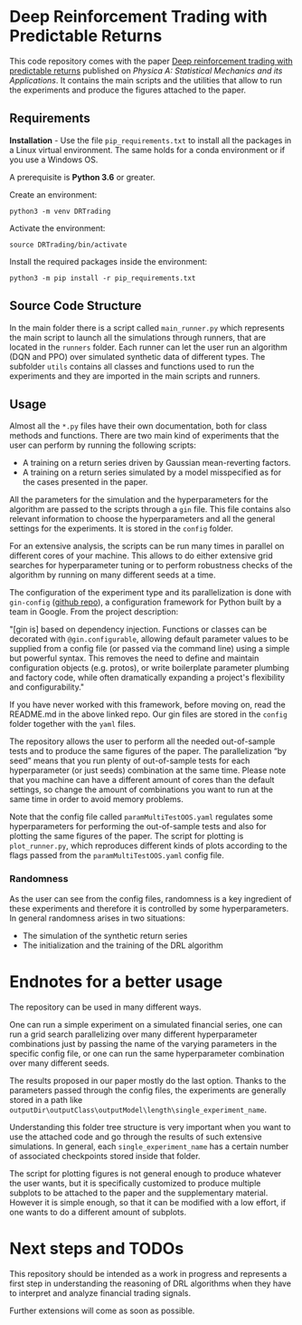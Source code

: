 # Deep Reinforcement Trading with Predictable Returns

This code repository comes with the paper [Deep reinforcement trading with predictable returns](https://www.sciencedirect.com/science/article/abs/pii/S0378437123004569) published on *Physica A: Statistical Mechanics and its Applications*. It contains the main scripts and the utilities that allow to run the experiments and produce the figures attached to the paper. 

## Requirements

**Installation** -  Use the file `pip_requirements.txt` to install all the packages in a Linux virtual environment. The same holds for a conda environment or if you use a Windows OS.

A prerequisite is **Python 3.6** or greater.

Create an environment:

`python3 -m venv DRTrading`

Activate the environment:

`source DRTrading/bin/activate`

Install the required packages inside the environment:

`python3 -m pip install -r pip_requirements.txt`

## Source Code Structure

In the main folder there is a script called `main_runner.py` which represents the main script to launch all the simulations through runners, that are located in the `runners` folder. Each runner can let the user run an algorithm (DQN and PPO) over simulated synthetic data of different types. The subfolder `utils` contains all classes and functions used to run the experiments and they are imported in the main scripts and runners.

## Usage

Almost all the `*.py` files have their own documentation, both for class methods and functions. There are two main kind of experiments that the user can perform by running the following scripts:
- A training on a return series driven by Gaussian mean-reverting factors.
- A training on a return series simulated by a model misspecified as for the cases presented in the paper.

All the parameters for the simulation and the hyperparameters for the algorithm are passed to the scripts through a `gin` file. This file contains also relevant information to choose the hyperparameters and all the general settings for the experiments. It is stored in the `config` folder.

For an extensive analysis, the scripts can be run many times in parallel on different cores of your machine. This allows to do either extensive grid searches for hyperparameter tuning or to perform robustness checks of the algorithm by running on many different seeds at a time.


The configuration of the experiment type and its parallelization is done with `gin-config` ([github repo](https://github.com/google/gin-config)), a configuration framework for Python built by a team in Google. From the project description:

"[gin is] based on dependency injection. Functions or classes can be decorated with `@gin.configurable`, allowing default parameter values to be supplied from a config file (or passed via the command line) using a simple but powerful syntax. This removes the need to define and maintain configuration objects (e.g. protos), or write boilerplate parameter plumbing and factory code, while often dramatically expanding a project's flexibility and configurability."

If you have never worked with this framework, before moving on, read the README.md in the above linked repo. Our gin files are stored in the `config` folder together with the `yaml` files.


The repository allows the user to perform all the needed out-of-sample tests and to produce the same figures of the paper. The parallelization “by seed” means that you run plenty of out-of-sample tests for each hyperparameter (or just seeds) combination at the same time. Please note that you machine can have a different amount of cores than the default settings, so change the amount of combinations you want to run at the same time in order to avoid memory problems.

Note that the config file called `paramMultiTestOOS.yaml` regulates some hyperparameters for performing the out-of-sample tests and also for plotting the same figures of the paper. The script for plotting is `plot_runner.py`, which reproduces different kinds of plots according to the flags passed from the `paramMultiTestOOS.yaml` config file.

### Randomness
As the user can see from the config files, randomness is a key ingredient of these experiments and therefore it is controlled by some hyperparameters. In general randomness arises in two situations:
- The simulation of the synthetic return series
- The initialization and the training of the DRL algorithm


# Endnotes for a better usage
The repository can be used in many different ways.

One can run a simple experiment on a simulated financial series, one can run a grid search parallelizing over many different hyperparameter combinations just by passing the name of the varying parameters in the specific config file, or one can run the same hyperparameter combination over many different seeds.

The results proposed in our paper mostly do the last option. Thanks to the parameters passed through  the config files, the experiments are generally stored in a path like `outputDir\outputClass\outputModel\length\single_experiment_name`.

Understanding this folder tree structure is very important when you want to use the attached code and go through the results of such extensive simulations. In general, each `single_experiment_name` has a certain number of associated checkpoints stored inside that folder. 

The script for plotting figures is not general enough to produce whatever the user wants, but it is specifically customized to produce multiple subplots to be attached to the paper and the supplementary material. However it is simple enough, so that it can be modified with a low effort, if one wants to do a different amount of subplots.

# Next steps and TODOs

This repository should be intended as a work in progress and represents a first step in understanding the reasoning of DRL algorithms when they have to interpret and analyze financial trading signals.

Further extensions will come as soon as possible.
